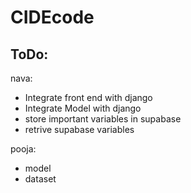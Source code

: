 ﻿# CIDEcode

## ToDo:

nava:
- Integrate front end with django
- Integrate Model with django
- store important variables in supabase
- retrive supabase variables

  
pooja:
- model
- dataset
